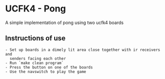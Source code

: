 # UCFK4 - Pong

A simple implementation of pong using two ucfk4 boards

## Instructions of use
    - Set up boards in a dimely lit area close together with ir receivers and
      senders facing each other
    - Run `make clean program`
    - Press the button on one of the boards
    - Use the navswitch to play the game
